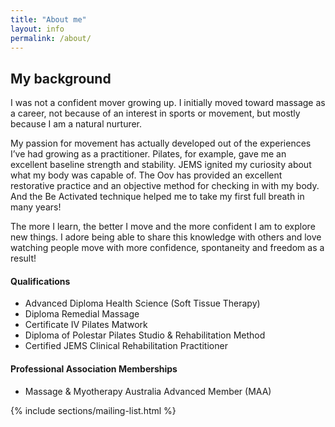 ```yaml
---
title: "About me"
layout: info
permalink: /about/
---
```


<section class="-lightOnDark">
  <div class="layer layer-img b-lazy" data-src="/images/backgrounds/about-2.jpg"></div>
  <!-- <div class="layer layer-gradient layer-gradient-dark-reverse"></div> -->
  <div class="container">
    <div class="row">
      <h2>My background</h2>
      <div class="col col-sm-6">
        <p class="lead">
          I was not a confident mover growing up. I initially moved toward
          massage as a career, not because of an interest in sports or movement,
          but mostly because I am a natural nurturer.
        </p>
        <p>
          My passion for movement has actually developed out of the experiences
          I’ve had growing as a practitioner. Pilates, for example, gave me an
          excellent baseline strength and stability. JEMS ignited my curiosity
          about what my body was capable of. The Oov has provided an excellent
          restorative practice and an objective method for checking in with my
          body. And the Be Activated technique helped me to take my first full
          breath in many years!
        </p>
        <p>
          The more I learn, the better I move and the more confident I am to
          explore new things. I adore being able to share this knowledge with
          others and love watching people move with more confidence, spontaneity
          and freedom as a result!
        </p>
      </div>
    </div>
    <div class="row">
      <div class="col col-sm-6">
        <h4>Qualifications</h4>
        <ul>
          <li>Advanced Diploma Health Science (Soft Tissue Therapy)</li>
          <li>Diploma Remedial Massage</li>
          <li>Certificate IV Pilates Matwork</li>
          <li>Diploma of Polestar Pilates Studio & Rehabilitation Method</li>
          <li>Certified JEMS Clinical Rehabilitation Practitioner </li>
        </ul>
        <h4>Professional Association Memberships</h4>
        <ul>
          <li>Massage & Myotherapy Australia Advanced Member (MAA)</li>
        </ul>
      </div><!-- .col-sm-8 -->
    </div><!-- .row -->

  </div><!-- .container -->
</section><!-- .section -->

{% include sections/mailing-list.html %}
